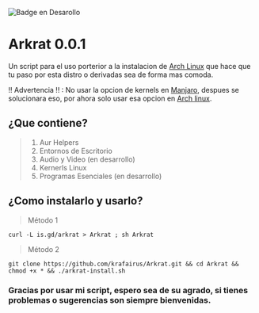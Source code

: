 ![Badge en Desarollo](https://img.shields.io/badge/STATUS-EN%20DESAROLLO-green)

# Arkrat 0.0.1
Un script para el uso porterior a la instalacion de [Arch Linux](https://archlinux.org/) que hace que tu paso por esta distro o derivadas sea de forma mas comoda.

!! Advertencia !! : No usar la opcion de kernels en [Manjaro](https://manjaro.org/), despues se solucionara eso, por ahora solo usar esa opcion en [Arch linux](https://archlinux.org/).

## ¿Que contiene?
> 1. Aur Helpers
> 2. Entornos de Escritorio
> 3. Audio y Video (en desarrollo)
> 4. Kernerls Linux
> 5. Programas Esenciales (en desarrollo)

## ¿Como instalarlo y usarlo?

> Método 1
```
curl -L is.gd/arkrat > Arkrat ; sh Arkrat
```

> Método 2
```
git clone https://github.com/krafairus/Arkrat.git && cd Arkrat && chmod +x * && ./arkrat-install.sh
```

### Gracias por usar mi script, espero sea de su agrado, si tienes problemas o sugerencias son siempre bienvenidas.
